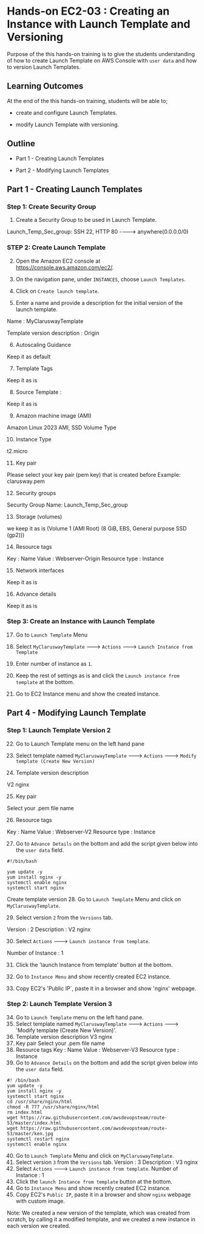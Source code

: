# Hands-on EC2-03 : Creating an Instance with Launch Template and Versioning

Purpose of the this hands-on training is to give the students understanding of how to create Launch Template on AWS Console with `user data` and how to version Launch Templates.

## Learning Outcomes

At the end of the this hands-on training, students will be able to;

- create and configure Launch Templates.

- modify Launch Template with versioning.

## Outline

- Part 1 - Creating Launch Templates

- Part 2 - Modifying Launch Templates

## Part 1 - Creating Launch Templates

### Step 1: Create Security Group

1. Create a Security Group to be used in Launch Template.


Launch_Temp_Sec_group: SSH 22, HTTP 80 ----> anywhere(0.0.0.0/0)


### STEP 2: Create Launch Template

2. Open the Amazon EC2 console at https://console.aws.amazon.com/ec2/.

3. On the navigation pane, under `INSTANCES`, choose `Launch Templates`.

4. Click on `Create launch template`.

5. Enter a name and provide a description for the initial version of the launch template.


Name                         : MyClaruswayTemplate

Template version description : Origin


6. Autoscaling Guidance


Keep it as default


7. Template Tags


Keep it as is


8. Source Template :


Keep it as is


9. Amazon machine image (AMI)


Amazon Linux 2023 AMI, SSD Volume Type

10. Instance Type


t2.micro


11. Key pair


Please select your key pair (pem key) that is created before
Example: clarusway.pem


12. Security groups


Security Group Name: Launch_Temp_Sec_group


13. Storage (volumes)


we keep it as is  (Volume 1 (AMI Root) (8 GiB, EBS, General purpose SSD (gp2)))


14. Resource tags


Key             : Name
Value           : Webserver-Origin
Resource type   : Instance


15. Network interfaces


Keep it as is


16. Advance details


Keep it as is


### Step 3: Create an Instance with Launch Template

17. Go to `Launch Template` Menu

18. Select `MyClaruswayTemplate` ---> `Actions` ---> `Launch Instance from Template`

19. Enter number of instance as `1`.

20. Keep the rest of settings as is and click the `Launch instance from template` at the bottom.

21. Go to EC2 Instance menu and show the created instance.

## Part 4 - Modifying Launch Template

### Step 1: Launch Template Version 2

22. Go to Launch Template menu on the left hand pane

23. Select template named `MyClaruswayTemplate` ---> `Actions` ---> `Modify template (Create New Version)`

24. Template version description


V2 nginx


25. Key pair


Select your .pem file name


26. Resource tags


Key             : Name
Value           : Webserver-V2
Resource type   : Instance


27. Go to `Advance Details` on the bottom and add the script given below into the `user data` field.

```
#!/bin/bash

yum update -y
yum install nginx -y
systemctl enable nginx
systemctl start nginx
```
Create template version
28. Go to `Launch Template` Menu and click on `MyClaruswayTemplate`.

29. Select version `2` from the `Versions` tab.


Version         : 2
Description     : V2 nginx


30. Select `Actions` ---> `Launch instance from template`.


Number of Instance : 1


31. Click the 'launch Instance from template' button at the bottom.

32. Go to `Instance Menu` and show recently created EC2 instance.

33. Copy EC2's 'Public IP`, paste it in a browser and show 'nginx' webpage.
### Step 2: Launch Template Version 3
34. Go to `Launch Template` menu on the left hand pane.
35. Select template named `MyClaruswayTemplate` ---> `Actions` ---> 'Modify template (Create New Version)'.
36.  Template version description
V3 nginx
37. Key pair
Select your .pem file name
38. Resource tags
Key             : Name
Value           : Webserver-V3
Resource type   : Instance
39. Go to `Advance Details` on the bottom and add the script given below into the `user data` field.
```
#! /bin/bash
yum update -y
yum install nginx -y
systemctl start nginx
cd /usr/share/nginx/html
chmod -R 777 /usr/share/nginx/html
rm index.html
wget https://raw.githubusercontent.com/awsdevopsteam/route-53/master/index.html
wget https://raw.githubusercontent.com/awsdevopsteam/route-53/master/ken.jpg
systemctl restart nginx
systemctl enable nginx
```

40. Go to `Launch Template` Menu and click on `MyClaruswayTemplate`.
41. Select version `3` from the `Versions` tab.
Version         : 3
Description     : V3 nginx
42. Select `Actions` ---> `Launch instance from template`.
Number of Instance : 1
43. Click the `launch Instance from template` button at the bottom.
44. Go to `Instance Menu` and show recently created EC2 instance.
45. Copy EC2's `Public IP`, paste it in a browser and show `nginx` webpage with custom image.


Note: We created a new version of the template, which was created from scratch, by calling it a modified template, and we created a new instance in each version we created.